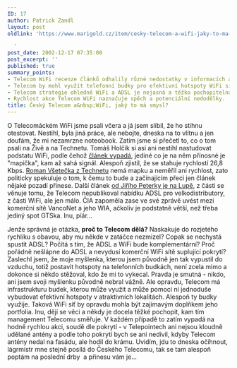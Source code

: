 ```yaml
---
ID: 17
author: Patrick Zandl
layout: post
oldlink: 'https://www.marigold.cz/item/cesky-telecom-a-wifi-jaky-to-ma-smysl

  '
post_date: 2002-12-17 07:35:00
post_excerpt: ''
published: true
summary_points:
- Telecom WiFi recenze článků odhalily různé nedostatky v informacích a testování.
- Telecom by mohl využít telefonní budky pro efektivní hotspoty WiFi sítě.
- Telecom strategie ohledně WiFi a ADSL je nejasná a těžko pochopitelná.
- Rychlost akce Telecom WiFi naznačuje spěch a potenciální nedodělky.
title: Český Telecom a&nbsp;WiFi, jaký to má smysl?
---
```


<p>
O Telecomáckém WiFi jsme psali včera a já jsem slíbil, že ho stihnu otestovat. Nestihl, byla jiná práce, ale nebojte, dneska na to vlítnu a jen doufám, že mi nezamrzne noteobook. Zatím jsme si přečetl to, co o tom psali na Živě a na Technetu. Tomáš Holčík si asi ani nestihl nastudovat podstatu WiFi, podle čehož <A href="http://www.zive.cz/h/Uzivatel/Ar.asp?ARI=108731&amp;CAI=2114" target=_blank>článek vypadá</A>, jediné co je na něm přínosné je "mapička", kam až sahá signál. Alespoň zjistil, že se stahuje rychlostí 26,8 Kbps. <A href="http://www.technet.cz/hw/hw_sit/CTCWifi021217.html" target=_blank>Roman Všetečka z Technetu</A> nemá mapku a neměřil ani rychlost, zato politicky spekuluje o tom, k čemu to bude a začínajícím přeci jen článek nějaké pozadí přinese. Další článek <A href="http://www.lupa.cz/clanek.php3?show=2631" target=_blank>od Jiřího Peterky je na Lupě</A>, z části se věnuje tomu, že Telecom nepublikoval nabídku ADSL pro velkodistributory, z části WiFi, ale jen málo. ČIA zapoměla zase ve své zprávě uvést mezi komerční sítě VancoNet a jeho WIA, ačkoliv je podstatně větší, než třeba jediný spot GTSka. Inu, píár...</p>

<p>
Jenže správná je otázka, <STRONG>proč to Telecom dělá?</STRONG> Naskakuje do rozjetého rychlíku s obavou, aby mu někde v zatáčce nezmizel? Copak se nechystá spustit ADSL? Počítá s tím, že ADSL a WiFi bude komplementární? Proč pořádně nešlápne do ADSL a nevydusí komerční WiFi sítě suplující pokrytí? Zaslechl jsem, že moje myšlenka, kterou jsem původně jen tak vypustil do vzduchu, totiž postavit hotspoty na telefonních budkách, není zcela mimo a dokonce si někdo stěžoval, kdo že mi to vykecal. Pravda je smutná - nikdo, ani jsem svoji myšlenku původně nebral vážně. Ale opravdu, Telecom má infrastrukturu budek, kterou může využít a může pomocí ní jednoduše vybudovat efektivní hotspoty v atraktivních lokalitách. Alespoň ty budky využije. Taková WiFi síť by opravdu mohla být zajímavým doplňkem jeho portfolia. Inu, dějí se věci a někdy je docela těžké pochopit, kam tím management Telecomu směřuje. V každém případě to zatím vypadá na hodně rychlou akci, soudě dle pokrytí - v Telepointech ani nejsou kloudně udělané antény a podle toho pokrytí bych se ani nedivil, kdyby Telecom antény nedal na fasádu, ale hodil do krámu. Uvidím, jdu to dneska očíhnout, lágrmistr mne stejně posílá do Českého Telecomu, tak se tam alespoň poptám na poslední drby&#160; a přinesu vám je...</p>
